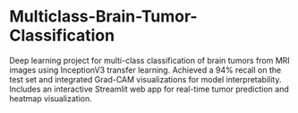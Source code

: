 # Multiclass-Brain-Tumor-Classification
Deep learning project for multi-class classification of brain tumors from MRI images using InceptionV3 transfer learning. Achieved a 94% recall on the test set and integrated Grad-CAM visualizations for model interpretability. Includes an interactive Streamlit web app for real-time tumor prediction and heatmap visualization.
